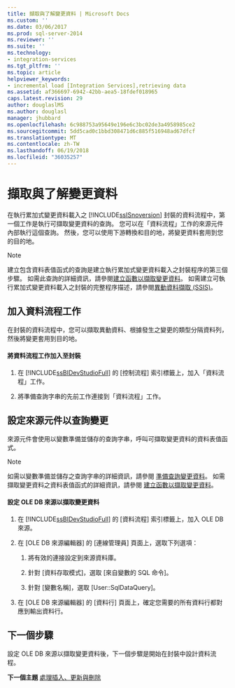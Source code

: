 ```yaml
---
title: 擷取與了解變更資料 | Microsoft Docs
ms.custom: ''
ms.date: 03/06/2017
ms.prod: sql-server-2014
ms.reviewer: ''
ms.suite: ''
ms.technology:
- integration-services
ms.tgt_pltfrm: ''
ms.topic: article
helpviewer_keywords:
- incremental load [Integration Services],retrieving data
ms.assetid: af366697-6942-42bb-aea5-18fdef018965
caps.latest.revision: 29
author: douglaslMS
ms.author: douglasl
manager: jhubbard
ms.openlocfilehash: 6c988753a95649e196e6c3bc02de3a4958985ce2
ms.sourcegitcommit: 5dd5cad0c1bbd308471d6c885f516948ad67dfcf
ms.translationtype: MT
ms.contentlocale: zh-TW
ms.lasthandoff: 06/19/2018
ms.locfileid: "36035257"
---
```

# <a name="retrieve-and-understand-the-change-data"></a>擷取與了解變更資料
  在執行累加式變更資料載入之 [!INCLUDE[ssISnoversion](../../includes/ssisnoversion-md.md)] 封裝的資料流程中，第一個工作是執行可擷取變更資料的查詢。 您可以在「資料流程」工作的來源元件內部執行這個查詢。 然後，您可以使用下游轉換和目的地，將變更資料套用到您的目的地。  
  
> [!NOTE]  
>  建立包含資料表值函式的查詢是建立執行累加式變更資料載入之封裝程序的第三個步驟。 如需此查詢的詳細資訊，請參閱[建立函數以擷取變更資料](create-the-function-to-retrieve-the-change-data.md)。 如需建立可執行累加式變更資料載入之封裝的完整程序描述，請參閱[異動資料擷取 &#40;SSIS&#41;](change-data-capture-ssis.md)。  
  
## <a name="adding-the-data-flow-task"></a>加入資料流程工作  
 在封裝的資料流程中，您可以擷取異動資料、根據發生之變更的類型分隔資料列，然後將變更套用到目的地。  
  
#### <a name="to-add-a-data-flow-task-to-the-package"></a>將資料流程工作加入至封裝  
  
1.  在 [!INCLUDE[ssBIDevStudioFull](../../includes/ssbidevstudiofull-md.md)] 的 [控制流程] 索引標籤上，加入「資料流程」工作。  
  
2.  將準備查詢字串的先前工作連接到「資料流程」工作。  
  
## <a name="configuring-the-source-component-to-query-for-changes"></a>設定來源元件以查詢變更  
 來源元件會使用以變數準備並儲存的查詢字串，呼叫可擷取變更資料的資料表值函式。  
  
> [!NOTE]  
>  如需以變數準備並儲存之查詢字串的詳細資訊，請參閱 [準備查詢變更資料](prepare-to-query-for-the-change-data.md)。 如需擷取變更資料之資料表值函式的詳細資訊，請參閱 [建立函數以擷取變更資料](create-the-function-to-retrieve-the-change-data.md)。  
  
#### <a name="to-configure-an-ole-db-source-to-retrieve-the-change-data"></a>設定 OLE DB 來源以擷取變更資料  
  
1.  在 [!INCLUDE[ssBIDevStudioFull](../../includes/ssbidevstudiofull-md.md)] 的 [資料流程] 索引標籤上，加入 OLE DB 來源。  
  
2.  在 [OLE DB 來源編輯器] 的 [連線管理員] 頁面上，選取下列選項：  
  
    1.  將有效的連接設定到來源資料庫。  
  
    2.  針對 [資料存取模式]，選取 [來自變數的 SQL 命令]。  
  
    3.  針對 [變數名稱]，選取 [User::SqlDataQuery]。  
  
3.  在 [OLE DB 來源編輯器] 的 [資料行] 頁面上，確定您需要的所有資料行都對應到輸出資料行。  
  
## <a name="next-step"></a>下一個步驟  
 設定 OLE DB 來源以擷取變更資料後，下一個步驟是開始在封裝中設計資料流程。  
  
 **下一個主題** [處理插入、更新與刪除](process-inserts-updates-and-deletes.md)  
  
  